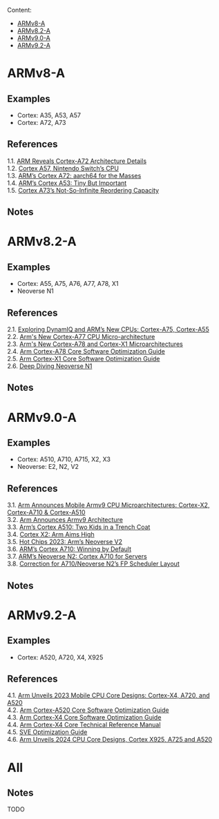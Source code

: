 Content:
* [ARMv8-A](#ARMv8-A)
* [ARMv8.2-A](#ARMv82-A)
* [ARMv9.0-A](#ARMv90-A)
* [ARMv9.2-A](#ARMv92-A)


# ARMv8-A

## Examples

* Cortex: A35, A53, A57
* Cortex: A72, A73

## References

1.1. [ARM Reveals Cortex-A72 Architecture Details](https://www.anandtech.com/show/9184/arm-reveals-cortex-a72-architecture-details)<br/>
1.2. [Cortex A57, Nintendo Switch’s CPU](https://chipsandcheese.com/2023/12/12/cortex-a57-nintendo-switchs-cpu/)<br/>
1.3. [ARM’s Cortex A72: aarch64 for the Masses](https://chipsandcheese.com/2023/11/10/arms-cortex-a72-aarch64-for-the-masses/)<br/>
1.4. [ARM’s Cortex A53: Tiny But Important](https://chipsandcheese.com/2023/05/28/arms-cortex-a53-tiny-but-important/)<br/>
1.5. [Cortex A73’s Not-So-Infinite Reordering Capacity](https://chipsandcheese.com/2024/08/04/cortex-a73s-not-so-infinite-reordering-capacity/)<br/>

## Notes



# ARMv8.2-A

## Examples

* Cortex: A55, A75, A76, A77, A78, X1
* Neoverse N1

## References

2.1. [Exploring DynamIQ and ARM’s New CPUs: Cortex-A75, Cortex-A55](https://www.anandtech.com/show/11441/dynamiq-and-arms-new-cpus-cortex-a75-a55)<br/>
2.2. [Arm's New Cortex-A77 CPU Micro-architecture](https://www.anandtech.com/show/14384/arm-announces-cortexa77-cpu-ip)<br/>
2.3. [Arm's New Cortex-A78 and Cortex-X1 Microarchitectures](https://www.anandtech.com/show/15813/arm-cortex-a78-cortex-x1-cpu-ip-diverging)<br/>
2.4. [Arm Cortex-A78 Core Software Optimization Guide](https://developer.arm.com/documentation/102160/latest/)<br/>
2.5. [Arm Cortex-X1 Core Software Optimization Guide](https://documentation-service.arm.com/static/5f15a74720b7cf4bc5247c06)<br/>
2.6. [Deep Diving Neoverse N1](https://chipsandcheese.com/2021/10/22/deep-diving-neoverse-n1/)

## Notes


# ARMv9.0-A

## Examples

* Cortex: A510, A710, A715, X2, X3
* Neoverse: E2, N2, V2

## References

3.1. [Arm Announces Mobile Armv9 CPU Microarchitectures: Cortex-X2, Cortex-A710 & Cortex-A510](https://www.anandtech.com/show/16693/arm-announces-mobile-armv9-cpu-microarchitectures-cortexx2-cortexa710-cortexa510)<br/>
3.2. [Arm Announces Armv9 Architecture](https://www.anandtech.com/show/16584/arm-announces-armv9-architecture)<br/>
3.3. [Arm’s Cortex A510: Two Kids in a Trench Coat](https://chipsandcheese.com/2023/10/01/arms-cortex-a510-two-kids-in-a-trench-coat/)<br/>
3.4. [Cortex X2: Arm Aims High](https://chipsandcheese.com/2023/10/27/cortex-x2-arm-aims-high/)<br/>
3.5. [Hot Chips 2023: Arm’s Neoverse V2](https://chipsandcheese.com/2023/09/11/hot-chips-2023-arms-neoverse-v2/)<br/>
3.6. [ARM’s Cortex A710: Winning by Default](https://chipsandcheese.com/2023/08/11/arms-cortex-a710-winning-by-default/)<br/>
3.7. [ARM’s Neoverse N2: Cortex A710 for Servers](https://chipsandcheese.com/2023/08/18/arms-neoverse-n2-cortex-a710-for-servers/)<br/>
3.8. [Correction for A710/Neoverse N2’s FP Scheduler Layout](https://chipsandcheese.com/2023/08/19/correction-for-a710-neoverse-n2s-fp-scheduler-layout/)<br/>

## Notes



# ARMv9.2-A

## Examples

* Cortex: A520, A720, X4, X925

## References

4.1. [Arm Unveils 2023 Mobile CPU Core Designs: Cortex-X4, A720, and A520](https://www.anandtech.com/show/18871/arm-unveils-armv92-mobile-architecture-cortex-x4-a720-and-a520-64bit-exclusive)<br/>
4.2. [Arm Cortex-A520 Core Software Optimization Guide](https://developer.arm.com/documentation/PJDOC-1505342170-671342/latest)<br/>
4.3. [Arm Cortex-X4 Core Software Optimization Guide](https://developer.arm.com/documentation/PJDOC1505342170538636/latest/)<br/>
4.4. [Arm Cortex-X4 Core Technical Reference Manual](https://developer.arm.com/documentation/102484/0002/The-Cortex-X4--core)<br/>
4.5. [SVE Optimization Guide](https://developer.arm.com/documentation/102699/latest/)<br/>
4.6. [Arm Unveils 2024 CPU Core Designs, Cortex X925, A725 and A520](https://www.anandtech.com/show/21399/arm-unveils-2024-cpu-core-designs-cortex-x925-a725-and-a520-arm-v9-2-redefined-for-3nm-)

# All

## Notes

TODO

